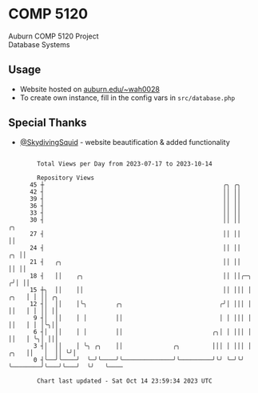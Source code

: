 # COMP 5120
Auburn COMP 5120 Project  
Database Systems

## Usage
- Website hosted on [auburn.edu/~wah0028](https://webhome.auburn.edu/~wah0028/)
- To create own instance, fill in the config vars in `src/database.php`

## Special Thanks
- [@SkydivingSquid](https://github.com/SkydivingSquid) - website beautification & added functionality

```

        Total Views per Day from 2023-07-17 to 2023-10-14

        Repository Views
      45 ┼                                                  ╭╮ ╭╮
      42 ┤                                                  ││ ││
      39 ┤                                                  ││ ││
      36 ┤                                                  ││ ││
      33 ┤                                                  ││ ││
      30 ┤                                                  ││ ││                         ╭╮
      27 ┤                                                  ││ ││                         ││
      24 ┤                                                  ││ ││                      ╭╮ ││
      21 ┤   ╭╮                                             ││ ││                      ││ ││
      18 ┤   ││    ╭╮                                       ││ ││╭─╮                  ╭╯│ ││
      15 ┼╮  ││    ││                                       ││ │││ │             ╭╮   │ │ ││ ╭╮
      12 ┤│  ││    │╰╮        ╭╮                           ╭╯│ │││ │             ││   │ │ ││ ││
       9 ┤│  ││    │ │        ││                           │ │ │││ │             ││   │ │ │╰╮││
       6 ┤│  ││    │ │        ││                         ╭╮│ │ │││ │             ││   │ ╰╮│ │││
       3 ┤│  ││    │ ╰╮ ╭╮    ││              ╭╮         │││ │ │││ │        ╭╮   ││   │  ││ ╰╯│
       0 ┤╰──╯╰────╯  ╰─╯╰────╯╰──────────────╯╰─────────╯╰╯ ╰─╯╰╯ ╰────────╯╰───╯╰───╯  ╰╯   ╰────

        Chart last updated - Sat Oct 14 23:59:34 2023 UTC
        
```
